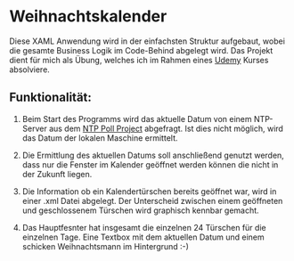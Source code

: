 # Weihnachtskalender
Diese XAML Anwendung wird in der einfachsten Struktur aufgebaut, wobei die gesamte Business Logik im Code-Behind abgelegt wird. Das Projekt dient für mich als Übung, welches ich im Rahmen eines [Udemy](https://www.udemy.com) Kurses absolviere. 


Funktionalität:
---------------
1) Beim Start des Programms wird das aktuelle Datum von einem NTP-Server aus dem [NTP Poll Project](http://www.pool.ntp.org/zone/de) abgefragt. Ist dies nicht möglich, wird das Datum der lokalen Maschine ermittelt.

2) Die Ermittlung des aktuellen Datums soll anschließend genutzt werden, dass nur die Fenster im Kalender geöffnet werden können die nicht in der Zukunft liegen. 

3) Die Information ob ein Kalendertürschen bereits geöffnet war, wird in einer .xml Datei abgelegt. Der Unterscheid zwischen einem geöffneten und geschlossenem Türschen wird graphisch kennbar gemacht.

4) Das Hauptfesnter hat insgesamt die einzelnen 24 Türschen für die einzelnen Tage. Eine Textbox mit dem aktuellen Datum und einem schicken Weihnachtsmann im Hintergrund :-)

